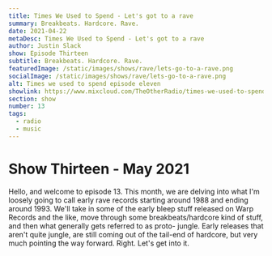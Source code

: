 ```yaml
---
title: Times We Used to Spend - Let's got to a rave
summary: Breakbeats. Hardcore. Rave.
date: 2021-04-22
metaDesc: Times We Used to Spend - Let's got to a rave
author: Justin Slack
show: Episode Thirteen
subtitle: Breakbeats. Hardcore. Rave.
featuredImage: /static/images/shows/rave/lets-go-to-a-rave.png
socialImage: /static/images/shows/rave/lets-go-to-a-rave.png
alt: Times we used to spend episode eleven
showlink: https://www.mixcloud.com/TheOtherRadio/times-we-used-to-spend-90s-techno-230421/
section: show
number: 13
tags:
  - radio
  - music
---
```


# Show Thirteen - May 2021

Hello, and welcome to episode 13. This month, we are delving into what I'm loosely going to call early rave records starting around 1988 and ending around 1993. We'll take in some of the early bleep stuff released on Warp Records and the like, move through some breakbeats/hardcore kind of stuff, and then what generally gets referred to as proto- jungle. Early releases that aren't quite jungle, are still coming out of the tail-end of hardcore, but very much pointing the way forward. Right. Let's get into it. 


